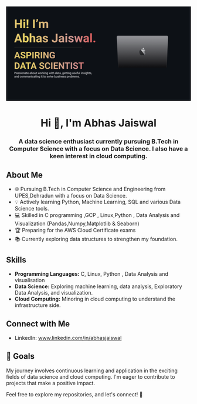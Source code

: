[![Banner Image](https://github.com/Abhasjaiswal/Abhasjaiswal/blob/main/Make%20your%20README.png)](https://github.com/Abhasjaiswal)
<h1 align="center">Hi 👋, I'm Abhas Jaiswal</h1>
<h3 align="center">A data science enthusiast currently pursuing B.Tech in Computer Science with a focus on Data Science. I also have a keen interest in cloud computing.
</h3>

 
## About Me

- 🌐 Pursuing B.Tech in Computer Science and Engineering from UPES,Dehradun with a focus on Data Science.
- 💡 Actively learning Python, Machine Learning, SQL and various Data Science tools.
- 💻 Skilled in C programming ,GCP , Linux,Python , Data Analysis and Visualization (Pandas,Numpy,Matplotlib & Seaborn)
- 🏆 Preparing for the AWS Cloud Certificate exams
- 📚 Currently exploring data structures to strengthen my foundation.

## Skills

- **Programming Languages:** C, Linux, Python , Data Analysis and visualisation 
- **Data Science:** Exploring machine learning, data analysis, Exploratory Data Analysis, and visualization.
- **Cloud Computing:** Minoring in cloud computing to understand the infrastructure side.


## Connect with Me

- LinkedIn: www.linkedin.com/in/abhasjaiswal

## 🚀 Goals

My journey involves continuous learning and application in the exciting fields of data science and cloud computing. I'm eager to contribute to projects that make a positive impact.

Feel free to explore my repositories, and let's connect! 🌟
